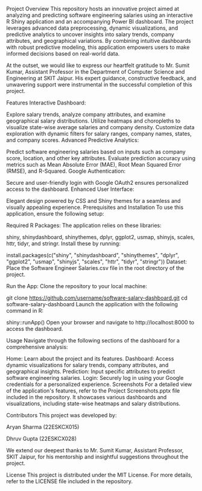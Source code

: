 Project Overview
This repository hosts an innovative project aimed at analyzing and predicting software engineering salaries using an interactive R Shiny application and an accompanying Power BI dashboard. The project leverages advanced data preprocessing, dynamic visualizations, and predictive analytics to uncover insights into salary trends, company attributes, and geographical variations. By combining intuitive dashboards with robust predictive modeling, this application empowers users to make informed decisions based on real-world data.

At the outset, we would like to express our heartfelt gratitude to Mr. Sumit Kumar, Assistant Professor in the Department of Computer Science and Engineering at SKIT Jaipur. His expert guidance, constructive feedback, and unwavering support were instrumental in the successful completion of this project.

Features
Interactive Dashboard:

Explore salary trends, analyze company attributes, and examine geographical salary distributions.
Utilize heatmaps and choropleths to visualize state-wise average salaries and company density.
Customize data exploration with dynamic filters for salary ranges, company names, states, and company scores.
Advanced Predictive Analytics:

Predict software engineering salaries based on inputs such as company score, location, and other key attributes.
Evaluate prediction accuracy using metrics such as Mean Absolute Error (MAE), Root Mean Squared Error (RMSE), and R-Squared.
Google Authentication:

Secure and user-friendly login with Google OAuth2 ensures personalized access to the dashboard.
Enhanced User Interface:

Elegant design powered by CSS and Shiny themes for a seamless and visually appealing experience.
Prerequisites and Installation
To use this application, ensure the following setup:

Required R Packages: The application relies on these libraries:

shiny, shinydashboard, shinythemes, dplyr, ggplot2, usmap, shinyjs, scales, httr, tidyr, and stringr.
Install these by running:


install.packages(c("shiny", "shinydashboard", "shinythemes", "dplyr", "ggplot2", "usmap", "shinyjs", "scales", "httr", "tidyr", "stringr"))
Dataset: Place the Software Engineer Salaries.csv file in the root directory of the project.

Run the App: Clone the repository to your local machine:


git clone https://github.com/username/software-salary-dashboard.git
cd software-salary-dashboard
Launch the application with the following command in R:


shiny::runApp()
Open your browser and navigate to http://localhost:8000 to access the dashboard.

Usage
Navigate through the following sections of the dashboard for a comprehensive analysis:

Home: Learn about the project and its features.
Dashboard: Access dynamic visualizations for salary trends, company attributes, and geographical insights.
Prediction: Input specific attributes to predict software engineering salaries.
Login: Securely log in using your Google credentials for a personalized experience.
Screenshots
For a detailed view of the application's features, refer to the Project Screenshots.pptx file included in the repository. It showcases various dashboards and visualizations, including state-wise heatmaps and salary distributions.

Contributors
This project was developed by:

Aryan Sharma (22ESKCX015)  

Dhruv Gupta (22ESKCX028)

We extend our deepest thanks to Mr. Sumit Kumar, Assistant Professor, SKIT Jaipur, for his mentorship and insightful suggestions throughout the project.

License
This project is distributed under the MIT License. For more details, refer to the LICENSE file included in the repository.













